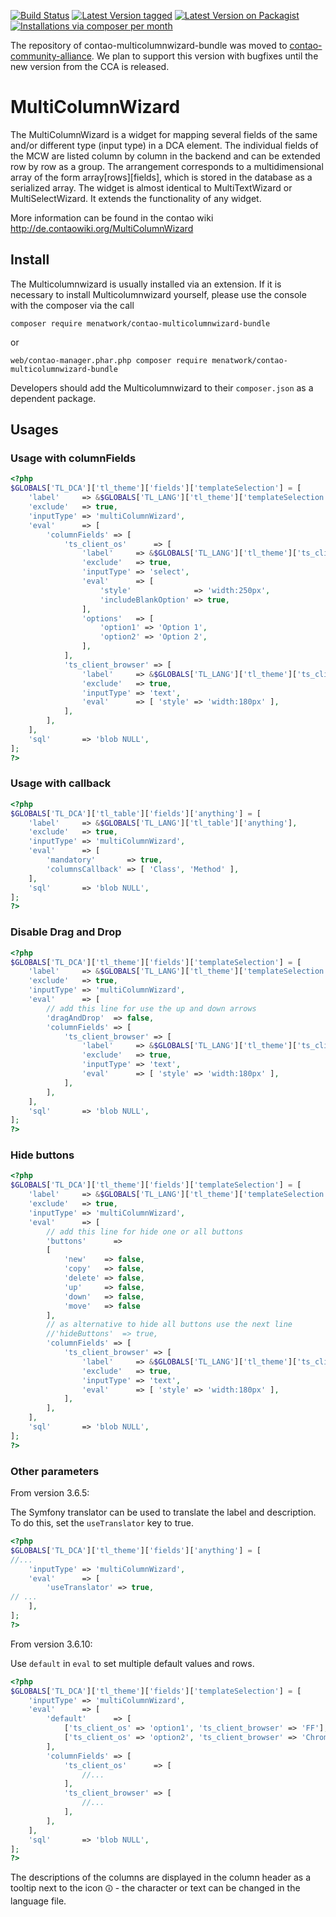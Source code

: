 [![Build Status](https://github.com/menatwork/contao-multicolumnwizard-bundle/actions/workflows/diagnostics.yml/badge.svg)](https://github.com/menatwork/contao-multicolumnwizard-bundle/actions)
[![Latest Version tagged](http://img.shields.io/github/tag/menatwork/contao-multicolumnwizard-bundle.svg)](https://github.com/menatwork/contao-multicolumnwizard-bundle/tags)
[![Latest Version on Packagist](http://img.shields.io/packagist/v/menatwork/contao-multicolumnwizard-bundle.svg)](https://packagist.org/packages/menatwork/contao-multicolumnwizard-bundle)
[![Installations via composer per month](http://img.shields.io/packagist/dm/menatwork/contao-multicolumnwizard-bundle.svg)](https://packagist.org/packages/menatwork/contao-multicolumnwizard-bundle)

The repository of contao-multicolumnwizard-bundle was moved to [contao-community-alliance](https://github.com/contao-community-alliance/contao-multicolumnwizard-bundle). We plan to support
this version with bugfixes until the new version from the CCA is released.

# MultiColumnWizard

The MultiColumnWizard is a widget for mapping several fields of the same and/or different type (input type) in a
DCA element. The individual fields of the MCW are listed column by column in the backend and can be extended row by
row as a group. The arrangement corresponds to a multidimensional array of the form array[rows][fields], which is
stored in the database as a serialized array. The widget is almost identical to MultiTextWizard or MultiSelectWizard.
It extends the functionality of any widget.

More information can be found in the contao wiki
http://de.contaowiki.org/MultiColumnWizard

## Install

The Multicolumnwizard is usually installed via an extension. If it is necessary to install Multicolumnwizard yourself,
please use the console with the composer via the call

`composer require menatwork/contao-multicolumnwizard-bundle`

or

`web/contao-manager.phar.php composer require menatwork/contao-multicolumnwizard-bundle`

Developers should add the Multicolumnwizard to their `composer.json` as a dependent package.

## Usages

### Usage with columnFields

```php
<?php
$GLOBALS['TL_DCA']['tl_theme']['fields']['templateSelection'] = [
    'label'     => &$GLOBALS['TL_LANG']['tl_theme']['templateSelection'],
    'exclude'   => true,
    'inputType' => 'multiColumnWizard',
    'eval'      => [
        'columnFields' => [
            'ts_client_os'      => [
                'label'     => &$GLOBALS['TL_LANG']['tl_theme']['ts_client_os'],
                'exclude'   => true,
                'inputType' => 'select',
                'eval'      => [
                    'style'              => 'width:250px',
                    'includeBlankOption' => true,
                ],
                'options'   => [
                    'option1' => 'Option 1',
                    'option2' => 'Option 2',
                ],
            ],
            'ts_client_browser' => [
                'label'     => &$GLOBALS['TL_LANG']['tl_theme']['ts_client_browser'],
                'exclude'   => true,
                'inputType' => 'text',
                'eval'      => [ 'style' => 'width:180px' ],
            ],
        ],
    ],
    'sql'       => 'blob NULL',
];
?>
```

### Usage with callback

```php
<?php
$GLOBALS['TL_DCA']['tl_table']['fields']['anything'] = [
    'label'     => &$GLOBALS['TL_LANG']['tl_table']['anything'],
    'exclude'   => true,
    'inputType' => 'multiColumnWizard',
    'eval'      => [
        'mandatory'       => true,
        'columnsCallback' => [ 'Class', 'Method' ],
    ],
    'sql'       => 'blob NULL',
];
?>
```

### Disable Drag and Drop

```php
<?php
$GLOBALS['TL_DCA']['tl_theme']['fields']['templateSelection'] = [
    'label'     => &$GLOBALS['TL_LANG']['tl_theme']['templateSelection'],
    'exclude'   => true,
    'inputType' => 'multiColumnWizard',
    'eval'      => [
        // add this line for use the up and down arrows
        'dragAndDrop'  => false,
        'columnFields' => [
            'ts_client_browser' => [
                'label'     => &$GLOBALS['TL_LANG']['tl_theme']['ts_client_browser'],
                'exclude'   => true,
                'inputType' => 'text',
                'eval'      => [ 'style' => 'width:180px' ],
            ],
        ],
    ],
    'sql'       => 'blob NULL',
];
?>
```

### Hide buttons

```php
<?php
$GLOBALS['TL_DCA']['tl_theme']['fields']['templateSelection'] = [
    'label'     => &$GLOBALS['TL_LANG']['tl_theme']['templateSelection'],
    'exclude'   => true,
    'inputType' => 'multiColumnWizard',
    'eval'      => [
        // add this line for hide one or all buttons
        'buttons'      =>
        [
            'new'    => false,
            'copy'   => false,
            'delete' => false,
            'up'     => false,
            'down'   => false,
            'move'   => false
        ],
        // as alternative to hide all buttons use the next line
        //'hideButtons'  => true,
        'columnFields' => [
            'ts_client_browser' => [
                'label'     => &$GLOBALS['TL_LANG']['tl_theme']['ts_client_browser'],
                'exclude'   => true,
                'inputType' => 'text',
                'eval'      => [ 'style' => 'width:180px' ],
            ],
        ],
    ],
    'sql'       => 'blob NULL',
];
?>
```

### Other parameters

From version 3.6.5:

The Symfony translator can be used to translate the label and description. To do this, set the `useTranslator`
key to true.

```php
<?php
$GLOBALS['TL_DCA']['tl_theme']['fields']['anything'] = [
//...
    'inputType' => 'multiColumnWizard',
    'eval'      => [
        'useTranslator' => true,
// ...
    ],
];
?>
```

From version 3.6.10:

Use `default` in `eval` to set multiple default values and rows.

```php
<?php
$GLOBALS['TL_DCA']['tl_theme']['fields']['templateSelection'] = [
    'inputType' => 'multiColumnWizard',
    'eval'      => [
        'default'      => [
            ['ts_client_os' => 'option1', 'ts_client_browser' => 'FF'],
            ['ts_client_os' => 'option2', 'ts_client_browser' => 'Chrome'],
        ],
        'columnFields' => [
            'ts_client_os'      => [
                //...
            ],
            'ts_client_browser' => [
                //...
            ],
        ],
    ],
    'sql'       => 'blob NULL',
];
?>
```

The descriptions of the columns are displayed in the column header as a tooltip next to the icon `🛈` - the
character or text can be changed in the language file.
